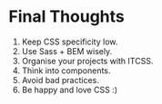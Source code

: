 # Final Thoughts

1. Keep CSS specificity low.
2. Use Sass + BEM wisely.
3. Organise your projects with ITCSS.
4. Think into components.
5. Avoid bad practices.
6. Be happy and love CSS :)
